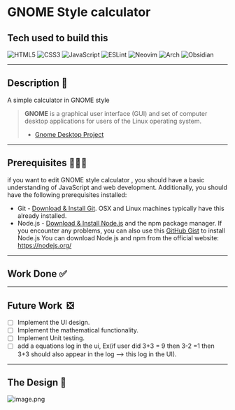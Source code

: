 #  GNOME Style calculator
## Tech  used  to  build this   
  ![HTML5](https://img.shields.io/badge/html5-%23E34F26.svg?style=for-the-badge&logo=html5&logoColor=white) ![CSS3](https://img.shields.io/badge/css3-%231572B6.svg?style=for-the-badge&logo=css3&logoColor=white) ![JavaScript](https://img.shields.io/badge/javascript-%23323330.svg?style=for-the-badge&logo=javascript&logoColor=%23F7DF1E)  ![ESLint](https://img.shields.io/badge/ESLint-4B3263?style=for-the-badge&logo=eslint&logoColor=white)  ![Neovim](https://img.shields.io/badge/NeoVim-%2357A143.svg?&style=for-the-badge&logo=neovim&logoColor=white)  ![Arch](https://img.shields.io/badge/Arch%20Linux-1793D1?logo=arch-linux&logoColor=fff&style=for-the-badge)   ![Obsidian](https://img.shields.io/badge/Obsidian-%23483699.svg?style=for-the-badge&logo=obsidian&logoColor=white)
  
-----
## Description 🌠
A  simple calculator in GNOME style 
> **GNOME** is a graphical user interface (GUI) and set of computer desktop  applications for users of the Linux operating system.
> -  [Gnome  Desktop  Project](https://www.gnome.org/)

----
## Prerequisites 👷🏽‍♂️
if  you  want to  edit  GNOME  style calculator , you should have a basic understanding of JavaScript and web development. Additionally, you should have the following prerequisites installed:
* Git - [Download & Install Git](https://git-scm.com/downloads). OSX and Linux machines typically have this already installed.
* Node.js - [Download & Install Node.js](https://nodejs.org/en/download/) and the npm package manager. If you encounter any problems, you can also use this [GitHub Gist](https://gist.github.com/isaacs/579814) to install Node.js
You can download Node.js and npm from the official website: https://nodejs.org/
---

## Work Done ✅
---
## Future Work  ❎
- [ ] Implement the UI design.
- [ ] Implement the mathematical functionality.
- [ ] Implement  Unit testing.
- [ ] add a equations log in the ui, Ex(if user did 3+3 =  9  then 3-2 =1 then 3+3 should also appear in the log -->  this  log in  the UI).
---
## The Design  🌆
![image.png](https://i.postimg.cc/bwL7RCzH/image.png)
